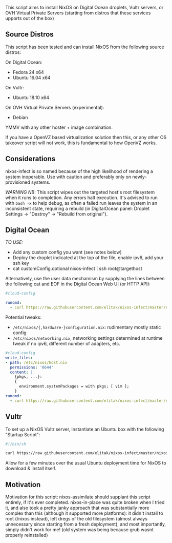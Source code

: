 This script aims to install NixOS on Digital Ocean droplets, Vultr servers, or
OVH Virtual Private Servers (starting from distros that these services upports
out of the box)

## Source Distros

This script has been tested and can install NixOS from the following source distros:

On Digital Ocean:
- Fedora 24 x64
- Ubuntu 16.04 x64

On Vultr:
- Ubuntu 18.10 x64

On OVH Virtual Private Servers (experimental):
- Debian

YMMV with any other hoster + image combination.

If you have a OpenVZ based virtualization solution then this, or any other OS takeover script will not work, this is fundamental to how OpenVZ works.

## Considerations

nixos-infect is so named because of the high likelihood of rendering a system
inoperable. Use with caution and preferably only on newly-provisioned
systems.

*WARNING NB*: This script wipes out the targeted host's root filesystem when it
runs to completion. Any errors halt execution. It's advised to run with
`bash -x` to help debug, as often a failed run leaves the system in an
inconsistent state, requiring a rebuild (in DigitalOcean panel: Droplet
Settings -> "Destroy" -> "Rebuild from original").

## Digital Ocean

*TO USE:*
- Add any custom config you want (see notes below)
- Deploy the droplet indicated at the top of the file, enable ipv6, add your ssh key
- cat customConfig.optional nixos-infect | ssh root@targethost

Alternatively, use the user data mechamism by supplying the lines between the following
cat and EOF in the Digital Ocean Web UI (or HTTP API):

```yaml
#cloud-config

runcmd:
  - curl https://raw.githubusercontent.com/elitak/nixos-infect/master/nixos-infect | PROVIDER=digitalocean NIX_CHANNEL=nixos-18.09 bash 2>&1 | tee /tmp/infect.log
```
Potential tweaks:
- `/etc/nixos/{,hardware-}configuration.nix`: rudimentary mostly static config
- `/etc/nixos/networking.nix`, networking settings determined at runtime tweak
  if no ipv6, different number of adapters, etc.

```yaml
#cloud-config
write_files:
- path: /etc/nixos/host.nix
  permissions: '0644'
  content: |
    {pkgs, ...}:
    {
      environment.systemPackages = with pkgs; [ vim ];
    }
runcmd:
  - curl https://raw.githubusercontent.com/elitak/nixos-infect/master/nixos-infect | PROVIDER=digitalocean NIXOS_IMPORT=./host.nix NIX_CHANNEL=nixos-18.09 bash 2>&1 | tee /tmp/infect.log

```

## Vultr

To set up a NixOS Vultr server, instantiate an Ubuntu box with the following "Startup Script":

```bash
#!/bin/sh

curl https://raw.githubusercontent.com/elitak/nixos-infect/master/nixos-infect | PROVIDER=vultr NIX_CHANNEL=nixos-18.09 bash
```

Allow for a few minutes over the usual Ubuntu deployment time for NixOS to download & install itself.

## Motivation

Motivation for this script: nixos-assimilate should supplant this script
entirely, if it's ever completed. nixos-in-place was quite broken when I
tried it, and also took a pretty janky approach that was substantially more
complex than this (although it supported more platforms): it didn't install
to root (/nixos instead), left dregs of the old filesystem (almost always
unnecessary since starting from a fresh deployment), and most importantly,
simply didn't work for me! (old system was being because grub wasnt properly
reinstalled)
